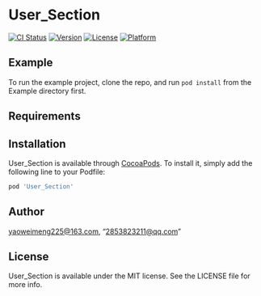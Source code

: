 # User_Section

[![CI Status](https://img.shields.io/travis/yaoweimeng225@163.com/User_Section.svg?style=flat)](https://travis-ci.org/yaoweimeng225@163.com/User_Section)
[![Version](https://img.shields.io/cocoapods/v/User_Section.svg?style=flat)](https://cocoapods.org/pods/User_Section)
[![License](https://img.shields.io/cocoapods/l/User_Section.svg?style=flat)](https://cocoapods.org/pods/User_Section)
[![Platform](https://img.shields.io/cocoapods/p/User_Section.svg?style=flat)](https://cocoapods.org/pods/User_Section)

## Example

To run the example project, clone the repo, and run `pod install` from the Example directory first.

## Requirements

## Installation

User_Section is available through [CocoaPods](https://cocoapods.org). To install
it, simply add the following line to your Podfile:

```ruby
pod 'User_Section'
```

## Author

yaoweimeng225@163.com, “2853823211@qq.com”

## License

User_Section is available under the MIT license. See the LICENSE file for more info.

